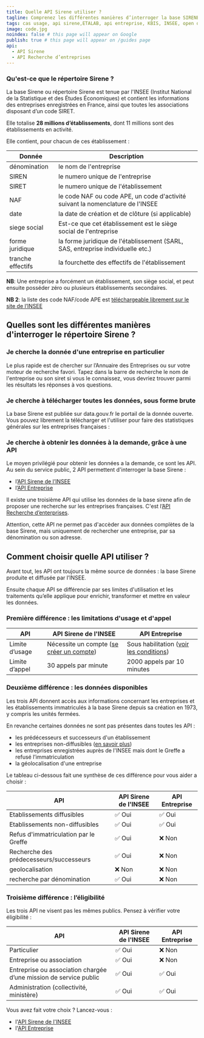 ```yaml
---
title: Quelle API Sirene utiliser ?
tagline: Comprenez les différentes manières d’interroger la base SIRENE des entreprises
tags: cas usage, api sirene,ETALAB, api entreprise, KBIS, INSEE, open data
image: code.jpg
noindex: false # this page will appear on Google
publish: true # this page will appear on /guides page
api:
  - API Sirene
  - API Recherche d’entreprises
---
```


### Qu'est-ce que le répertoire Sirene ?

La base Sirene ou répertoire Sirene est tenue par l'INSEE (Institut National de la Statistique et des Études Économiques) et contient les informations des entreprises enregistrées en France, ainsi que toutes les associations disposant d’un code SIRET.

Elle totalise **28 millions d’établissements**, dont 11 millions sont des établissements en activité.

Elle contient, pour chacun de ces établissement :

| Donnée            | Description                                                                     |
| ----------------- | ------------------------------------------------------------------------------- |
| dénomination      | le nom de l'entreprise                                                          |
| SIREN             | le numero unique de l'entreprise                                                |
| SIRET             | le numero unique de l'établissement                                             |
| NAF               | le code NAF ou code APE, un code d'activité suivant la nomenclature de l'INSEE  |
| date              | la date de création et de clôture (si applicable)                               |
| siege social      | Est-ce que cet établissement est le siège social de l'entreprise                |
| forme juridique   | la forme juridique de l'établissement (SARL, SAS, entreprise individuelle etc.) |
| tranche effectifs | la fourchette des effectifs de l'établissement                                  |

**NB**: Une entreprise a forcément un établissement, son siège social, et peut ensuite posséder zéro ou plusieurs établissements secondaires.

**NB 2**: la liste des code NAF/code APE est [téléchargeable librement sur le site de l’INSEE](https://www.insee.fr/fr/information/2406147)

## Quelles sont les différentes manières d'interroger le répertoire Sirene ?

### Je cherche la donnée d'une entreprise en particulier

Le plus rapide est de chercher sur <External href="https://annuaire-entreprises.data.gouv.fr">l’Annuaire des Entreprises</External> ou sur votre moteur de recherche favori. Tapez dans la barre de recherche le nom de l'entreprise ou son siret si vous le connaissez, vous devriez trouver parmi les résultats les réponses à vos questions.

### Je cherche à télécharger toutes les données, sous forme brute

La base Sirene est publiée sur <External href='https://data.gouv.fr'>data.gouv.fr</External> le portail de la donnée ouverte. Vous pouvez librement la télécharger et l'utiliser pour faire des statistiques générales sur les entreprises françaises :

<Datagouv title="Accèder aux données de la base Sirene sur data.gouv" href="https://www.data.gouv.fr/fr/datasets/base-sirene-des-entreprises-et-de-leurs-etablissements-siren-siret/" />

### Je cherche à obtenir les données à la demande, grâce à une API

Le moyen privilégié pour obtenir les données a la demande, ce sont les API. Au sein du service public, 2 API permettent d'interroger la base Sirene :

- l’[API Sirene de l’INSEE](/les-api/sirene_v3)
- l’[API Entreprise](/les-api/api-entreprise)

Il existe une troisième API qui utilise les données de la base sirene afin de proposer une recherche sur les entreprises françaises. C'est l’[API Recherche d’enterprises](/les-api/api-recherche-entreprises).

Attention, cette API ne permet pas d'accèder aux données complètes de la base Sirene, mais uniquement de rechercher une entreprise, par sa dénomination ou son adresse.

## Comment choisir quelle API utiliser ?

Avant tout, les API ont toujours la même source de données : la base Sirene produite et diffusée par l’INSEE.

Ensuite chaque API se différencie par ses limites d'utilisation et les traitements qu’elle applique pour enrichir, transformer et mettre en valeur les données.

### Première différence : les limitations d'usage et d'appel

| API            | API Sirene de l'INSEE                                                                                                         | API Entreprise                                                                   |
| -------------- | ----------------------------------------------------------------------------------------------------------------------------- | -------------------------------------------------------------------------------- |
| Limite d’usage | Nécessite un compte ([se créer un compte](https://api.insee.fr/catalogue/site/themes/wso2/subthemes/insee/pages/sign-up.jag)) | Sous habilitation ([voir les conditions](/les-api/api-entreprise/demande-acces)) |
| Limite d’appel | 30 appels par minute                                                                                                          | 2000 appels par 10 minutes                                                       |

### Deuxième différence : les données disponibles

Les trois API donnent accès aux informations concernant les entreprises et les établissements immatriculés à la base Sirene depuis sa création en 1973, y compris les unités fermées.

En revanche certaines données ne sont pas présentes dans toutes les API :

- les prédécesseurs et successeurs d'un établissement
- les entreprises non-diffusibles ([en savoir plus](https://www.insee.fr/fr/information/4127417))
- les entreprises enregistrées auprès de l'INSEE mais dont le Greffe a refusé l’immatriculation
- la géolocalisation d'une entreprise

Le tableau ci-dessous fait une synthèse de ces différence pour vous aider a choisir :

| API                                     | API Sirene de l'INSEE | API Entreprise |
| --------------------------------------- | --------------------- | -------------- |
| Etablissements diffusibles              | ✅ Oui                | ✅ Oui         |
| Etablissements non-diffusibles          | ✅ Oui                | ✅ Oui         |
| Refus d'immatriculation par le Greffe   | ✅ Oui                | ❌ Non         |
| Recherche des prédecesseurs/successeurs | ✅ Oui                | ❌ Non         |
| geolocalisation                         | ❌ Non                | ❌ Non         |
| recherche par dénomination              | ✅ Oui                | ❌ Non         |

### Troisième différence : l’éligibilité

Les trois API ne visent pas les mêmes publics. Pensez à vérifier votre éligibilité :

| API                                                               | API Sirene de l'INSEE | API Entreprise |
| ----------------------------------------------------------------- | --------------------- | -------------- |
| Particulier                                                       | ✅ Oui                | ❌ Non         |
| Entreprise ou association                                         | ✅ Oui                | ❌ Non         |
| Entreprise ou association chargée d’une mission de service public | ✅ Oui                | ✅ Oui         |
| Administration (collectivité, ministère)                          | ✅ Oui                | ✅ Oui         |

Vous avez fait votre choix ? Lancez-vous :

- l'[API Sirene de l'INSEE](/les-api/sirene_v3)
- l'[API Entreprise](/les-api/api-entreprise)
